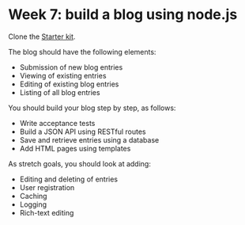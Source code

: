 # Week 7: build a blog using node.js

Clone the [Starter kit](https://github.com/foundersandcoders/elevator-mechanic).

The blog should have the following elements:

* Submission of new blog entries
* Viewing of existing entries
* Editing of existing blog entries
* Listing of all blog entries

You should build your blog step by step, as follows:

* Write acceptance tests
* Build a JSON API using RESTful routes
* Save and retrieve entries using a database
* Add HTML pages using templates

As stretch goals, you should look at adding:
* Editing and deleting of entries
* User registration
* Caching
* Logging
* Rich-text editing


